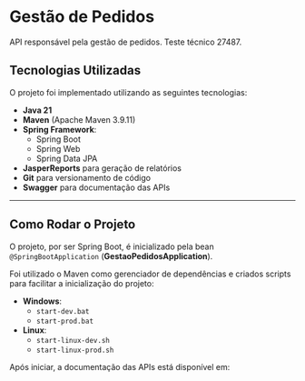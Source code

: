 # Gestão de Pedidos
API responsável pela gestão de pedidos. Teste técnico 27487. 

## Tecnologias Utilizadas
O projeto foi implementado utilizando as seguintes tecnologias:

- **Java 21**  
- **Maven** (Apache Maven 3.9.11)  
- **Spring Framework**:
  - Spring Boot  
  - Spring Web  
  - Spring Data JPA  
- **JasperReports** para geração de relatórios  
- **Git** para versionamento de código  
- **Swagger** para documentação das APIs  

---

## Como Rodar o Projeto
O projeto, por ser Spring Boot, é inicializado pela bean `@SpringBootApplication` (**GestaoPedidosApplication**).  

Foi utilizado o Maven como gerenciador de dependências e criados scripts para facilitar a inicialização do projeto:

- **Windows**:
  - `start-dev.bat`
  - `start-prod.bat`
- **Linux**:
  - `start-linux-dev.sh`
  - `start-linux-prod.sh`

Após iniciar, a documentação das APIs está disponível em:

